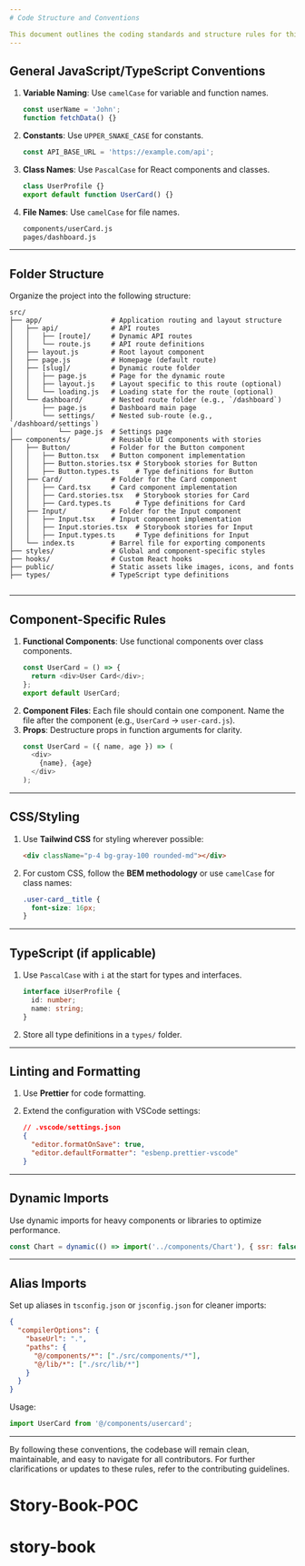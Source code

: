 ```yaml
---
# Code Structure and Conventions

This document outlines the coding standards and structure rules for this Next.js application to ensure consistency, readability, and maintainability across the codebase.
---
```


## **General JavaScript/TypeScript Conventions**

1. **Variable Naming**: Use `camelCase` for variable and function names.
   ```javascript
   const userName = 'John';
   function fetchData() {}
   ```
2. **Constants**: Use `UPPER_SNAKE_CASE` for constants.
   ```javascript
   const API_BASE_URL = 'https://example.com/api';
   ```
3. **Class Names**: Use `PascalCase` for React components and classes.
   ```javascript
   class UserProfile {}
   export default function UserCard() {}
   ```
4. **File Names**: Use `camelCase` for file names.
   ```bash
   components/userCard.js
   pages/dashboard.js
   ```

---

## **Folder Structure**

Organize the project into the following structure:

```
src/
├── app/                 # Application routing and layout structure
│   ├── api/             # API routes
│   │   ├── [route]/     # Dynamic API routes
│   │   └── route.js     # API route definitions
│   ├── layout.js        # Root layout component
│   ├── page.js          # Homepage (default route)
│   ├── [slug]/          # Dynamic route folder
│   │   ├── page.js      # Page for the dynamic route
│   │   ├── layout.js    # Layout specific to this route (optional)
│   │   └── loading.js   # Loading state for the route (optional)
│   └── dashboard/       # Nested route folder (e.g., `/dashboard`)
│       ├── page.js      # Dashboard main page
│       └── settings/    # Nested sub-route (e.g., `/dashboard/settings`)
│           └── page.js  # Settings page
├── components/          # Reusable UI components with stories
│   ├── Button/          # Folder for the Button component
│   │   ├── Button.tsx   # Button component implementation
│   │   ├── Button.stories.tsx # Storybook stories for Button
│   │   ├── Button.types.ts    # Type definitions for Button
│   ├── Card/            # Folder for the Card component
│   │   ├── Card.tsx     # Card component implementation
│   │   ├── Card.stories.tsx   # Storybook stories for Card
│   │   ├── Card.types.ts      # Type definitions for Card
│   ├── Input/           # Folder for the Input component
│   │   ├── Input.tsx    # Input component implementation
│   │   ├── Input.stories.tsx  # Storybook stories for Input
│   │   ├── Input.types.ts     # Type definitions for Input
│   └── index.ts         # Barrel file for exporting components
├── styles/              # Global and component-specific styles
├── hooks/               # Custom React hooks
├── public/              # Static assets like images, icons, and fonts
├── types/               # TypeScript type definitions


```

---

## **Component-Specific Rules**

1. **Functional Components**: Use functional components over class components.
   ```javascript
   const UserCard = () => {
     return <div>User Card</div>;
   };
   export default UserCard;
   ```
2. **Component Files**: Each file should contain one component. Name the file after the component (e.g., `UserCard` → `user-card.js`).
3. **Props**: Destructure props in function arguments for clarity.
   ```javascript
   const UserCard = ({ name, age }) => (
     <div>
       {name}, {age}
     </div>
   );
   ```

---

## **CSS/Styling**

1. Use **Tailwind CSS** for styling wherever possible:
   ```html
   <div className="p-4 bg-gray-100 rounded-md"></div>
   ```
2. For custom CSS, follow the **BEM methodology** or use `camelCase` for class names:
   ```css
   .user-card__title {
     font-size: 16px;
   }
   ```

---

## **TypeScript (if applicable)**

1. Use `PascalCase` with `i` at the start for types and interfaces.
   ```typescript
   interface iUserProfile {
     id: number;
     name: string;
   }
   ```
2. Store all type definitions in a `types/` folder.

---

## **Linting and Formatting**

1. Use **Prettier** for code formatting.
2. Extend the configuration with VSCode settings:

   ```json
   // .vscode/settings.json
   {
     "editor.formatOnSave": true,
     "editor.defaultFormatter": "esbenp.prettier-vscode"
   }
   ```

---

## **Dynamic Imports**

Use dynamic imports for heavy components or libraries to optimize performance.

```javascript
const Chart = dynamic(() => import('../components/Chart'), { ssr: false });
```

---

## **Alias Imports**

Set up aliases in `tsconfig.json` or `jsconfig.json` for cleaner imports:

```json
{
  "compilerOptions": {
    "baseUrl": ".",
    "paths": {
      "@/components/*": ["./src/components/*"],
      "@/lib/*": ["./src/lib/*"]
    }
  }
}
```

Usage:

```javascript
import UserCard from '@/components/usercard';
```

---

By following these conventions, the codebase will remain clean, maintainable, and easy to navigate for all contributors. For further clarifications or updates to these rules, refer to the contributing guidelines.
# Story-Book-POC
# story-book
